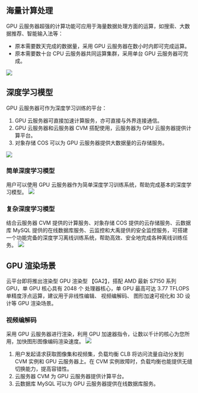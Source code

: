 ## 海量计算处理
GPU 云服务器超强的计算功能可应用于海量数据处理方面的运算，如搜索、大数据推荐、智能输入法等：
- 原本需要数天完成的数据量，采用 GPU 云服务器在数小时内即可完成运算。
- 原本需要数十台 CPU 云服务器共同运算集群，采用单台 GPU 云服务器可完成。

![](http://imgcache.tce.fsphere.cn/image/mc.qcloudimg.com/static/img/b7318584c771454d34041ff8f1c4fbb1/image.png)
## 深度学习模型
GPU 云服务器可作为深度学习训练的平台：
1.	GPU 云服务器可直接加速计算服务，亦可直接与外界连接通信。
2.	GPU 云服务器和云服务器 CVM 搭配使用，云服务器为 GPU 云服务器提供计算平台。
3. 对象存储 COS 可以为 GPU 云服务器提供大数据量的云存储服务。

![](http://imgcache.tce.fsphere.cn/image/mc.qcloudimg.com/static/img/8adde7aed6e85ccd082ca2b3d132c60c/image.png)
### 简单深度学习模型
用户可以使用 GPU 云服务器作为简单深度学习训练系统，帮助完成基本的深度学习模型。
![](http://imgcache.tce.fsphere.cn/image/mc.qcloudimg.com/static/img/621341ff952d6377e87c499985ea81d3/image.png)
### 复杂深度学习模型
结合云服务器 CVM 提供的计算服务、对象存储 COS 提供的云存储服务、云数据库 MySQL 提供的在线数据库服务、云监控和大禹提供的安全监控服务，可搭建一个功能完备的深度学习离线训练系统，帮助高效、安全地完成各种离线训练任务。
![](http://imgcache.tce.fsphere.cn/image/mc.qcloudimg.com/static/img/dfe9c205f88c60d1fad28b0d0f73029d/image.png)
## GPU 渲染场景
云平台即将推出渲染型 GPU 渲染型 【GA2】，搭配 AMD 最新 S7150 系列 GPU，单 GPU 核心具有 2048 个 处理器核心，单 GPU 最高可达 3.77 TFLOPS 单精度浮点运算，建议用于非线性编辑、 视频编解码、 图形加速可视化和 3D 设计等 GPU 渲染场景。
### 视频编解码
采用 GPU 云服务器进行渲染，利用 GPU 加速器指令，让数以千计的核心为您所用，加快图形图像编码渲染速度。
![](http://imgcache.tce.fsphere.cn/image/mc.qcloudimg.com/static/img/85c7a647958308860a0932964b5c0ae1/image.png)
1. 用户发起请求获取图像集和视频集，负载均衡 CLB 将访问流量自动分发到 CVM 实例和 GPU 云服务器上。在 CVM 实例故障时，负载均衡也能提供无缝切换能力，提高容错性。
2. 云服务器 CVM 为 GPU 云服务器提供计算平台。
3. 云数据库 MySQL 可以为 GPU 云服务器提供在线数据库服务。